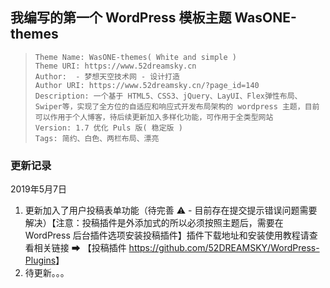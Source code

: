 ## 我编写的第一个 WordPress 模板主题 WasONE-themes
> ```
> Theme Name: WasONE-themes( White and simple )
> Theme URI: https://www.52dreamsky.cn
> Author:  - 梦想天空技术网 - 设计打造
> Author URI: https://www.52dreamsky.cn/?page_id=140
> Description: 一个基于 HTML5、CSS3、jQuery、LayUI、Flex弹性布局、Swiper等，实现了全方位的自适应和响应式开发布局架构的 wordpress 主题，目前可以作用于个人博客，待后续更新加入多样化功能，可作用于全类型网站
> Version: 1.7 优化 Puls 版( 稳定版 )
> Tags: 简约、白色、两栏布局、漂亮
> ```

### 更新记录

2019年5月7日

1. 更新加入了用户投稿表单功能（待完善 ⚠ - 目前存在提交提示错误问题需要解决）【注意：投稿插件是外添加式的所以必须按照主题后，需要在 WordPress 后台插件选项安装投稿插件】插件下载地址和安装使用教程请查看相关链接 ➡ 【投稿插件 <https://github.com/52DREAMSKY/WordPress-Plugins>】 
2. 待更新。。。

